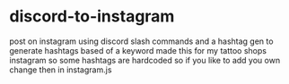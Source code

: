 # discord-to-instagram
post on instagram using discord slash commands and a hashtag gen to generate hashtags based of a keyword
made this for my tattoo shops instagram so some hashtags are hardcoded so if you like to add you own change then in instagram.js
